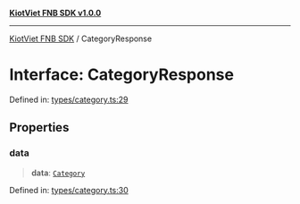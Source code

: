 [**KiotViet FNB SDK v1.0.0**](../README.md)

***

[KiotViet FNB SDK](../README.md) / CategoryResponse

# Interface: CategoryResponse

Defined in: [types/category.ts:29](https://github.com/doivjpxx/kiotviet-fnb-sdk/blob/bcbd7df6deab54bfd1409ee101bd2b627620e9ef/src/types/category.ts#L29)

## Properties

### data

> **data**: [`Category`](Category.md)

Defined in: [types/category.ts:30](https://github.com/doivjpxx/kiotviet-fnb-sdk/blob/bcbd7df6deab54bfd1409ee101bd2b627620e9ef/src/types/category.ts#L30)
